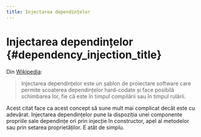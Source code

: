 ```yaml
---
title: Injectarea dependințelor
---
```


# Injectarea dependințelor {#dependency_injection_title}

Din [Wikipedia](http://en.wikipedia.org/wiki/Dependency_injection):

> Injectarea dependințelor este un șablon de proiectare software care permite scoaterea dependințelor hard-codate
> și face posibilă schimbarea lor, fie că este în timpul compilării sau în timpul rulării.

Acest citat face ca acest concept să sune mult mai complicat decât este cu adevărat. Injectarea dependințelor pune
la dispoziția unei componente propriile sale dependințe ori prin injecție în constructor, apel al metodelor
sau prin setarea proprietăților. E atât de simplu.
